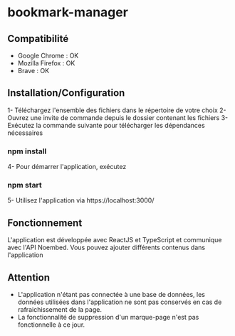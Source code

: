 # bookmark-manager

## Compatibilité
- Google Chrome : OK
- Mozilla Firefox : OK
- Brave : OK

## Installation/Configuration

1- Téléchargez l'ensemble des fichiers dans le répertoire de votre choix
2- Ouvrez une invite de commande depuis le dossier contenant les fichiers
3- Exécutez la commande suivante pour télécharger les dépendances nécessaires 
### npm install
4- Pour démarrer l'application, exécutez 
### npm start
5- Utilisez l'application via https://localhost:3000/


## Fonctionnement
L'application est développée avec ReactJS et TypeScript et communique avec l'API Noembed.
Vous pouvez ajouter différents contenus dans l'application

## Attention
- L'application n'étant pas connectée à une base de données, les données utilisées dans l'application ne sont pas conservés en cas de rafraichissement de la page.
- La fonctionnalité de suppression d'un marque-page n'est pas fonctionnelle à ce jour.

